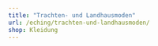 ```yaml
---
title: "Trachten- und Landhausmoden"
url: /eching/trachten-und-landhausmoden/
shop: Kleidung
---
```

